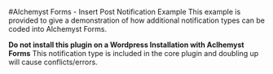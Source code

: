 #Alchemyst Forms - Insert Post Notification Example
This example is provided to give a demonstration of how additional notification types can be coded into Alchemyst Forms.

**Do not install this plugin on a Wordpress Installation with Aclhemyst Forms**
This notification type is included in the core plugin and doubling up will cause conflicts/errors.
